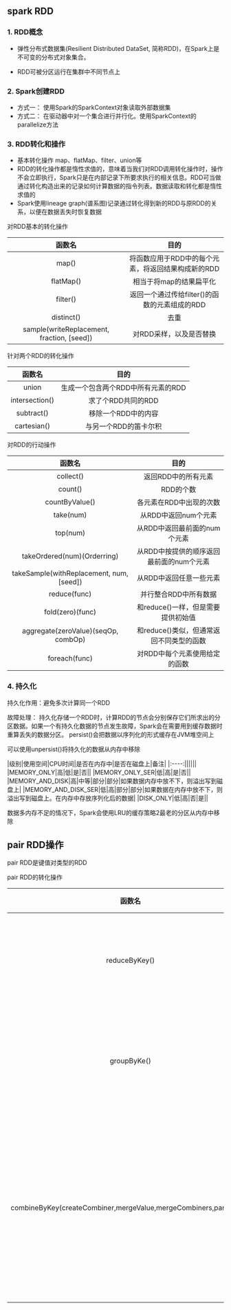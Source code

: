 ## spark RDD
### 1. RDD概念
* 弹性分布式数据集(Resilient Distributed DataSet, 简称RDD)，在Spark上是不可变的分布式对象集合。

* RDD可被分区运行在集群中不同节点上
### 2. Spark创建RDD

* 方式一： 使用Spark的SparkContext对象读取外部数据集
* 方式二： 在驱动器中对一个集合进行并行化。使用SparkContext的parallelize方法

### 3. RDD转化和操作
* 基本转化操作 map、flatMap、filter、union等
* RDD的转化操作都是惰性求值的，意味着当我们对RDD调用转化操作时，操作不会立即执行，Spark只是在内部记录下所要求执行的相关信息。RDD可当做通过转化构造出来的记录如何计算数据的指令列表。数据读取和转化都是惰性求值的
* Spark使用lineage graph(谱系图)记录通过转化得到新的RDD与原RDD的关系，以便在数据丢失时恢复数据

对RDD基本的转化操作

| 函数名 | 目的 |
|:----:|:----:|
|map()| 将函数应用于RDD中的每个元素，将返回结果构成新的RDD|
|flatMap()|相当于将map的结果扁平化|
|filter()| 返回一个通过传给filter()的函数的元素组成的RDD|
|distinct()|去重|
|sample(writeReplacement, fraction, [seed])|对RDD采样，以及是否替换|

针对两个RDD的转化操作

| 函数名 | 目的 |
|:----:|:----:|
|union| 生成一个包含两个RDD中所有元素的RDD|
|intersection()|求了个RDD共同的RDD|
|subtract()| 移除一个RDD中的内容|
|cartesian()|与另一个RDD的笛卡尔积|

对RDD的行动操作

| 函数名 | 目的 |
|:----:|:----:|
|collect()| 返回RDD中的所有元素|
|count()|RDD的个数|
|countByValue()| 各元素在RDD中出现的次数|
|take(num)|从RDD中返回num个元素|
|top(num)|从RDD中返回最前面的num个元素|
|takeOrdered(num)(Orderring)|从RDD中按提供的顺序返回最前面的num个元素|
|takeSample(withReplacement, num, [seed])|从RDD中返回任意一些元素|
|reduce(func)|并行整合RDD中所有数据|
|fold(zero)(func)|和reduce()一样，但是需要提供初始值|
|aggregate(zeroValue)(seqOp, combOp)|和reduce()类似，但通常返回不同类型的函数|
|foreach(func)|对RDD中每个元素使用给定的函数|

### 4. 持久化
持久化作用：避免多次计算同一个RDD

故障处理： 持久化存储一个RDD时，计算RDD的节点会分别保存它们所求出的分区数据。如果一个有持久化数据的节点发生故障，Spark会在需要用到缓存数据时重算丢失的数据分区。
persist()会把数据以序列化的形式缓存在JVM堆空间上

可以使用unpersist()将持久化的数据从内存中移除

|级别|使用空间|CPU时间|是否在内存中|是否在磁盘上|备注|
|:----:||||||
|MEMORY_ONLY|高|低|是|否||
|MEMORY_ONLY_SER|低|高|是|否||
|MEMORY_AND_DISK|高|中等|部分|部分|如果数据内存中放不下，则溢出写到磁盘上|
|MEMORY_AND_DISK_SER|低|高|部分|部分|如果数据在内存中放不下，则溢出写到磁盘上。在内存中存放序列化后的数据|
|DISK_ONLY|低|高|否|是||  

数据多内存不足的情况下，Spark会使用LRU的缓存策略2最老的分区从内存中移除


## pair RDD操作

pair RDD是键值对类型的RDD

pair RDD的转化操作

| 函数名 | 目的 |
|:----:|:----:|
|reduceByKey()| 合并具有相同键的值|
|groupByKe()|对具有相同键的值分组|
|combineByKey(createCombiner,mergeValue,mergeCombiners,partitioner)|使用不同的返回类型合并具有相同键的值|

















































